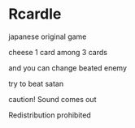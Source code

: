# Rcardle
japanese original game


cheese 1 card among 3 cards

and you can change beated enemy 

try to beat satan

caution! Sound comes out

Redistribution prohibited
